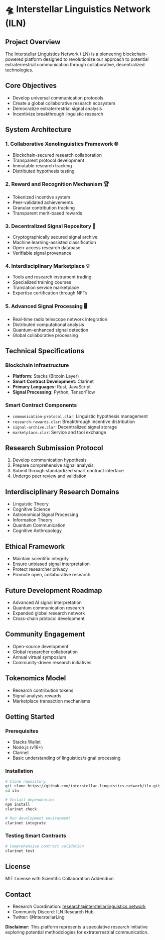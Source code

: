 # 🛸 Interstellar Linguistics Network (ILN)

## Project Overview

The Interstellar Linguistics Network (ILN) is a pioneering blockchain-powered platform designed to revolutionize our approach to potential extraterrestrial communication through collaborative, decentralized technologies.

## Core Objectives

- Develop universal communication protocols
- Create a global collaborative research ecosystem
- Democratize extraterrestrial signal analysis
- Incentivize breakthrough linguistic research

## System Architecture

### 1. Collaborative Xenolinguistics Framework 🌐
- Blockchain-secured research collaboration
- Transparent protocol development
- Immutable research tracking
- Distributed hypothesis testing

### 2. Reward and Recognition Mechanism 🏆
- Tokenized incentive system
- Peer-validated achievements
- Granular contribution tracking
- Transparent merit-based rewards

### 3. Decentralized Signal Repository 📡
- Cryptographically secured signal archive
- Machine learning-assisted classification
- Open-access research database
- Verifiable signal provenance

### 4. Interdisciplinary Marketplace 💡
- Tools and research instrument trading
- Specialized training courses
- Translation service marketplace
- Expertise certification through NFTs

### 5. Advanced Signal Processing 🖥️
- Real-time radio telescope network integration
- Distributed computational analysis
- Quantum-enhanced signal detection
- Global collaborative processing

## Technical Specifications

### Blockchain Infrastructure
- **Platform:** Stacks (Bitcoin Layer)
- **Smart Contract Development:** Clarinet
- **Primary Languages:** Rust, JavaScript
- **Signal Processing:** Python, TensorFlow

### Smart Contract Components
- `communication-protocol.clar`: Linguistic hypothesis management
- `research-rewards.clar`: Breakthrough incentive distribution
- `signal-archive.clar`: Decentralized signal storage
- `marketplace.clar`: Service and tool exchange

## Research Submission Protocol

1. Develop communication hypothesis
2. Prepare comprehensive signal analysis
3. Submit through standardized smart contract interface
4. Undergo peer review and validation

## Interdisciplinary Research Domains

- Linguistic Theory
- Cognitive Science
- Astronomical Signal Processing
- Information Theory
- Quantum Communication
- Cognitive Anthropology

## Ethical Framework

- Maintain scientific integrity
- Ensure unbiased signal interpretation
- Protect researcher privacy
- Promote open, collaborative research

## Future Development Roadmap

- Advanced AI signal interpretation
- Quantum communication research
- Expanded global research network
- Cross-chain protocol development

## Community Engagement

- Open-source development
- Global researcher collaboration
- Annual virtual symposium
- Community-driven research initiatives

## Tokenomics Model

- Research contribution tokens
- Signal analysis rewards
- Marketplace transaction mechanisms

## Getting Started

### Prerequisites
- Stacks Wallet
- Node.js (v16+)
- Clarinet
- Basic understanding of linguistics/signal processing

### Installation

```bash
# Clone repository
git clone https://github.com/interstellar-linguistics-network/iln.git
cd iln

# Install dependencies
npm install
clarinet check

# Run development environment
clarinet integrate
```

### Testing Smart Contracts

```bash
# Comprehensive contract validation
clarinet test
```

## License

MIT License with Scientific Collaboration Addendum

## Contact

- Research Coordination: research@interstellarlinguistics.network
- Community Discord: ILN Research Hub
- Twitter: @InterstellarLing

**Disclaimer:** This platform represents a speculative research initiative exploring potential methodologies for extraterrestrial communication.
